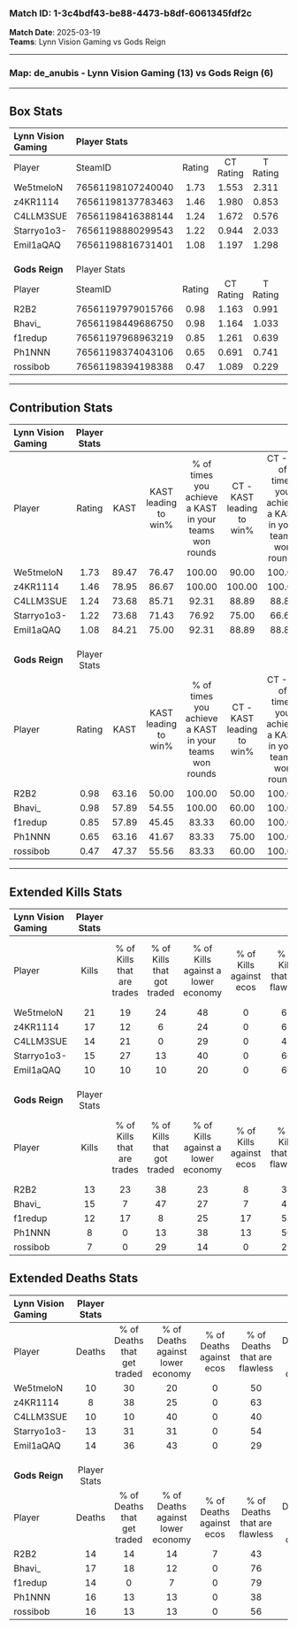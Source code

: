 ### Match ID: 1-3c4bdf43-be88-4473-b8df-6061345fdf2c  
**Match Date**: 2025-03-19  
**Teams**: Lynn Vision Gaming vs Gods Reign  

---  

### **Map**: de_anubis - Lynn Vision Gaming (13) vs Gods Reign (6)  
---  

## Box Stats  

| **Lynn Vision Gaming** | Player Stats      |        |           |          |       |      |       |         |        |      |     |
| :- | :- | :-: | :-: | :-: | :-: | :-: | :-: | :-: | :-: | :-: | :-: |
| Player                 | SteamID           | Rating | CT Rating | T Rating | KAST  | ADR  | Kills | Assists | Deaths | K/D  | HS% |
| We5tmeloN              | 76561198107240040 |  1.73  |   1.553   |  2.311   | 89.47 | 98.1 |  21   |    5    |   10   | 2.10 | 61  |
| z4KR1114               | 76561198137783463 |  1.46  |   1.980   |  0.853   | 78.95 | 81.7 |  17   |    3    |   8    | 2.13 |  5  |
| C4LLM3SUE              | 76561198416388144 |  1.24  |   1.672   |  0.576   | 73.68 | 78.2 |  14   |    6    |   10   | 1.40 | 42  |
| Starryo1o3-            | 76561198880299543 |  1.22  |   0.944   |  2.033   | 73.68 | 85.2 |  15   |    5    |   13   | 1.15 | 66  |
| Emil1aQAQ              | 76561198816731401 |  1.08  |   1.197   |  1.298   | 84.21 | 83.0 |  10   |   14    |   14   | 0.71 | 70  |
|                        |                   |        |           |          |       |      |       |         |        |      |     |
|                        |                   |        |           |          |       |      |       |         |        |      |     |
|                        |                   |        |           |          |       |      |       |         |        |      |     |
| **Gods Reign**         | Player Stats      |        |           |          |       |      |       |         |        |      |     |
| Player                 | SteamID           | Rating | CT Rating | T Rating | KAST  | ADR  | Kills | Assists | Deaths | K/D  | HS% |
| R2B2                   | 76561197979015766 |  0.98  |   1.163   |  0.991   | 63.16 | 76.0 |  13   |    3    |   14   | 0.93 | 53  |
| Bhavi_                 | 76561198449686750 |  0.98  |   1.164   |  1.033   | 57.89 | 87.6 |  15   |    2    |   17   | 0.88 | 60  |
| f1redup                | 76561197968963219 |  0.85  |   1.261   |  0.639   | 57.89 | 61.5 |  12   |    3    |   14   | 0.86 | 75  |
| Ph1NNN                 | 76561198374043106 |  0.65  |   0.691   |  0.741   | 63.16 | 59.4 |   8   |    4    |   16   | 0.50 | 37  |
| rossibob               | 76561198394198388 |  0.47  |   1.089   |  0.229   | 47.37 | 58.1 |   7   |    2    |   16   | 0.44 | 85  |
---  

## Contribution Stats  

| **Lynn Vision Gaming** | Player Stats |       |                      |                                                        |                           |                                                             |                          |                                                            |
| :- | :-: | :-: | :-: | :-: | :-: | :-: | :-: | :-: |
| Player                 |    Rating    | KAST  | KAST leading to win% | % of times you achieve a KAST in your teams won rounds | CT - KAST leading to win% | CT - % of times you achieve a KAST in your teams won rounds | T - KAST leading to win% | T - % of times you achieve a KAST in your teams won rounds |
| We5tmeloN              |     1.73     | 89.47 |        76.47         |                         100.00                         |           90.00           |                           100.00                            |          57.14           |                           100.00                           |
| z4KR1114               |     1.46     | 78.95 |        86.67         |                         100.00                         |          100.00           |                           100.00                            |          66.67           |                           100.00                           |
| C4LLM3SUE              |     1.24     | 73.68 |        85.71         |                         92.31                          |           88.89           |                            88.89                            |          80.00           |                           100.00                           |
| Starryo1o3-            |     1.22     | 73.68 |        71.43         |                         76.92                          |           75.00           |                            66.67                            |          66.67           |                           100.00                           |
| Emil1aQAQ              |     1.08     | 84.21 |        75.00         |                         92.31                          |           88.89           |                            88.89                            |          57.14           |                           100.00                           |
|                        |              |       |                      |                                                        |                           |                                                             |                          |                                                            |
|                        |              |       |                      |                                                        |                           |                                                             |                          |                                                            |
|                        |              |       |                      |                                                        |                           |                                                             |                          |                                                            |
| **Gods Reign**         | Player Stats |       |                      |                                                        |                           |                                                             |                          |                                                            |
| Player                 |    Rating    | KAST  | KAST leading to win% | % of times you achieve a KAST in your teams won rounds | CT - KAST leading to win% | CT - % of times you achieve a KAST in your teams won rounds | T - KAST leading to win% | T - % of times you achieve a KAST in your teams won rounds |
| R2B2                   |     0.98     | 63.16 |        50.00         |                         100.00                         |           50.00           |                           100.00                            |          50.00           |                           100.00                           |
| Bhavi_                 |     0.98     | 57.89 |        54.55         |                         100.00                         |           60.00           |                           100.00                            |          50.00           |                           100.00                           |
| f1redup                |     0.85     | 57.89 |        45.45         |                         83.33                          |           60.00           |                           100.00                            |          33.33           |                           66.67                            |
| Ph1NNN                 |     0.65     | 63.16 |        41.67         |                         83.33                          |           75.00           |                           100.00                            |          25.00           |                           66.67                            |
| rossibob               |     0.47     | 47.37 |        55.56         |                         83.33                          |           60.00           |                           100.00                            |          50.00           |                           66.67                            |
---  

## Extended Kills Stats  

| **Lynn Vision Gaming** | Player Stats |                            |                            |                                    |                         |                              |                                 |                                       |                    |           |
| :- | :-: | :-: | :-: | :-: | :-: | :-: | :-: | :-: | :-: | :-: |
| Player                 |    Kills     | % of Kills that are trades | % of Kills that got traded | % of Kills against a lower economy | % of Kills against ecos | % of Kills that are flawless | % of Kills that are close duels | % of Kills that are assisted by flash | Pistol Round Kills | AWP Kills |
| We5tmeloN              |      21      |             19             |             24             |                 48                 |            0            |              62              |               10                |                   5                   |         3          |     0     |
| z4KR1114               |      17      |             12             |             6              |                 24                 |            0            |              65              |               18                |                  12                   |         0          |     9     |
| C4LLM3SUE              |      14      |             21             |             0              |                 29                 |            0            |              43              |                0                |                  21                   |         4          |     0     |
| Starryo1o3-            |      15      |             27             |             13             |                 40                 |            0            |              60              |                7                |                  13                   |         2          |     0     |
| Emil1aQAQ              |      10      |             10             |             10             |                 20                 |            0            |              60              |                0                |                  10                   |         1          |     0     |
|                        |              |                            |                            |                                    |                         |                              |                                 |                                       |                    |           |
|                        |              |                            |                            |                                    |                         |                              |                                 |                                       |                    |           |
|                        |              |                            |                            |                                    |                         |                              |                                 |                                       |                    |           |
| **Gods Reign**         | Player Stats |                            |                            |                                    |                         |                              |                                 |                                       |                    |           |
| Player                 |    Kills     | % of Kills that are trades | % of Kills that got traded | % of Kills against a lower economy | % of Kills against ecos | % of Kills that are flawless | % of Kills that are close duels | % of Kills that are assisted by flash | Pistol Round Kills | AWP Kills |
| R2B2                   |      13      |             23             |             38             |                 23                 |            8            |              38              |                0                |                  15                   |         1          |     0     |
| Bhavi_                 |      15      |             7              |             47             |                 27                 |            7            |              47              |               13                |                   0                   |         1          |     0     |
| f1redup                |      12      |             17             |             8              |                 25                 |           17            |              58              |               17                |                   0                   |         0          |     3     |
| Ph1NNN                 |      8       |             0              |             13             |                 38                 |           13            |              50              |                0                |                   0                   |         1          |     0     |
| rossibob               |      7       |             0              |             29             |                 14                 |            0            |              29              |               14                |                  14                   |         0          |     0     |
## Extended Deaths Stats  

| **Lynn Vision Gaming** | Player Stats |                             |                                   |                          |                               |                            |                           |               |
| :- | :-: | :-: | :-: | :-: | :-: | :-: | :-: | :-: |
| Player                 |    Deaths    | % of Deaths that get traded | % of Deaths against lower economy | % of Deaths against ecos | % of Deaths that are flawless | % of Deaths that are close | % of Deaths while blinded | Deaths to AWP |
| We5tmeloN              |      10      |             30              |                20                 |            0             |              50               |             0              |            10             |       0       |
| z4KR1114               |      8       |             38              |                25                 |            0             |              63               |             0              |             0             |       0       |
| C4LLM3SUE              |      10      |             10              |                40                 |            0             |              40               |             20             |            10             |       0       |
| Starryo1o3-            |      13      |             31              |                31                 |            0             |              54               |             8              |             0             |       2       |
| Emil1aQAQ              |      14      |             36              |                43                 |            0             |              29               |             14             |             7             |       1       |
|                        |              |                             |                                   |                          |                               |                            |                           |               |
|                        |              |                             |                                   |                          |                               |                            |                           |               |
|                        |              |                             |                                   |                          |                               |                            |                           |               |
| **Gods Reign**         | Player Stats |                             |                                   |                          |                               |                            |                           |               |
| Player                 |    Deaths    | % of Deaths that get traded | % of Deaths against lower economy | % of Deaths against ecos | % of Deaths that are flawless | % of Deaths that are close | % of Deaths while blinded | Deaths to AWP |
| R2B2                   |      14      |             14              |                14                 |            7             |              43               |             14             |             7             |       4       |
| Bhavi_                 |      17      |             18              |                12                 |            0             |              76               |             6              |            18             |       0       |
| f1redup                |      14      |              0              |                 7                 |            0             |              79               |             0              |            21             |       1       |
| Ph1NNN                 |      16      |             13              |                13                 |            0             |              38               |             6              |             0             |       1       |
| rossibob               |      16      |             13              |                13                 |            0             |              56               |             13             |            13             |       3       |

